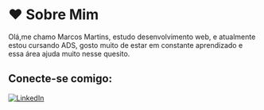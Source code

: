 
# ❤️ Sobre Mim 

Olá,me chamo Marcos Martins, estudo desenvolvimento web, e atualmente estou cursando ADS, gosto muito de estar em constante aprendizado e essa área ajuda muito nesse quesito.

## Conecte-se comigo:
[![LinkedIn](https://img.shields.io/badge/LinkedIn-000?style=for-the-badge&logo=linkedin&logoColor=0E76A8)](https://www.linkedin.com/in/marcos-martins-de-lima-0bb6a0269/)